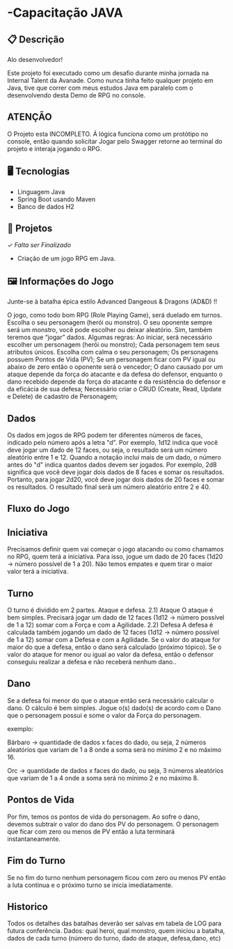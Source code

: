 # -Capacitação JAVA

## 📋 Descrição

Alo desenvolvedor!

Este projeto foi executado como um desafio durante minha jornada na Internal Talent da Avanade. Como nunca tinha feito qualquer projeto em Java, tive que correr com meus estudos Java em paralelo com o desenvolvendo desta Demo de RPG no console.

## ATENÇÃO

O Projeto esta INCOMPLETO. Á lógica funciona como um protótipo no console, então quando solicitar
Jogar pelo Swagger retorne ao terminal do projeto e interaja jogando o RPG.

## 🖥️ Tecnologias

- Linguagem Java
- Spring Boot usando Maven
- Banco de dados H2

## 🎨 Projetos

_✓ Falta ser Finalizado_

- Criação de um jogo RPG em Java.

## 🖼️ Informações do Jogo

Junte-se à batalha épica estilo Advanced Dangeous & Dragons (AD&D) !!

O jogo, como todo bom RPG (Role Playing Game), será duelado em turnos.
Escolha o seu personagem (herói ou monstro).
O seu oponente sempre será um monstro, você pode escolher ou deixar aleatório.
Sim, também teremos que “jogar” dados.
Algumas regras:
Ao iniciar, será necessário escolher um personagem (herói ou monstro);
Cada personagem tem seus atributos únicos. Escolha com calma o seu personagem;
Os personagens possuem Pontos de Vida (PV);
Se um personagem ficar com PV igual ou abaixo de zero então o oponente será o vencedor;
O dano causado por um ataque depende da força do atacante e da defesa do defensor, enquanto o dano
recebido depende da força do atacante e da resistência do defensor e da eficácia de sua defesa;
Necessário criar o CRUD (Create, Read, Update e Delete) de cadastro de Personagem;

## Dados

Os dados em jogos de RPG podem ter diferentes números de faces, indicado pelo número após a letra "d". Por
exemplo, 1d12 indica que você deve jogar um dado de 12 faces, ou seja, o resultado será um número aleatório entre
1 e 12.
Quando a notação inclui mais de um dado, o número antes do "d" indica quantos dados devem ser jogados. Por
exemplo, 2d8 significa que você deve jogar dois dados de 8 faces e somar os resultados.
Portanto, para jogar 2d20, você deve jogar dois dados de 20 faces e somar os resultados. O resultado final será um
número aleatório entre 2 e 40.

## Fluxo do Jogo

## Iniciativa

Precisamos definir quem vai começar o jogo atacando ou como chamamos no RPG, quem terá a iniciativa.
Para isso, jogue um dado de 20 faces (1d20 → número possível de 1 a 20).
Não temos empates e quem tirar o maior valor terá a iniciativa.

## Turno

O turno é dividido em 2 partes. Ataque e defesa.
2.1) Ataque
O ataque é bem simples. Precisará jogar um dado de 12 faces (1d12 → número possível de 1 a 12) somar com a Força e com a Agilidade.
2.2) Defesa
A defesa é calculada também jogando um dado de 12 faces (1d12 → número possível de 1 a 12) somar com a Defesa e com a Agilidade.
Se o valor do ataque for maior do que a defesa, então o dano será calculado (próximo tópico).
Se o valor do ataque for menor ou igual ao valor da defesa, então o defensor conseguiu realizar a defesa e não receberá nenhum dano..

## Dano

Se a defesa foi menor do que o ataque então será necessário calcular o dano.
O cálculo é bem simples.
Jogue o(s) dado(s) de acordo com o Dano que o personagem possui e some o valor da Força do personagem.

exemplo:

Bárbaro → quantidade de dados x faces do dado, ou seja, 2 números aleatórios que variam de 1 a 8 onde a soma será no mínimo 2 e no máximo 16.

Orc → quantidade de dados x faces do dado, ou seja, 3 números aleatórios que variam de 1 a 4 onde a soma será no mínimo 2 e no máximo 8.

## Pontos de Vida

Por fim, temos os pontos de vida do personagem.
Ao sofre o dano, devemos subtrair o valor do dano dos PV do personagem.
O personagem que ficar com zero ou menos de PV então a luta terminará instantaneamente.

## Fim do Turno

Se no fim do turno nenhum personagem ficou com zero ou menos PV então a luta continua e o próximo turno se inicia imediatamente.

## Historico

Todos os detalhes das batalhas deverão ser salvas em tabela de LOG para futura conferência.
Dados:
qual heroi, qual monstro, quem iniciou a batalha, dados de cada turno (número do turno, dado de ataque, defesa,dano, etc)
